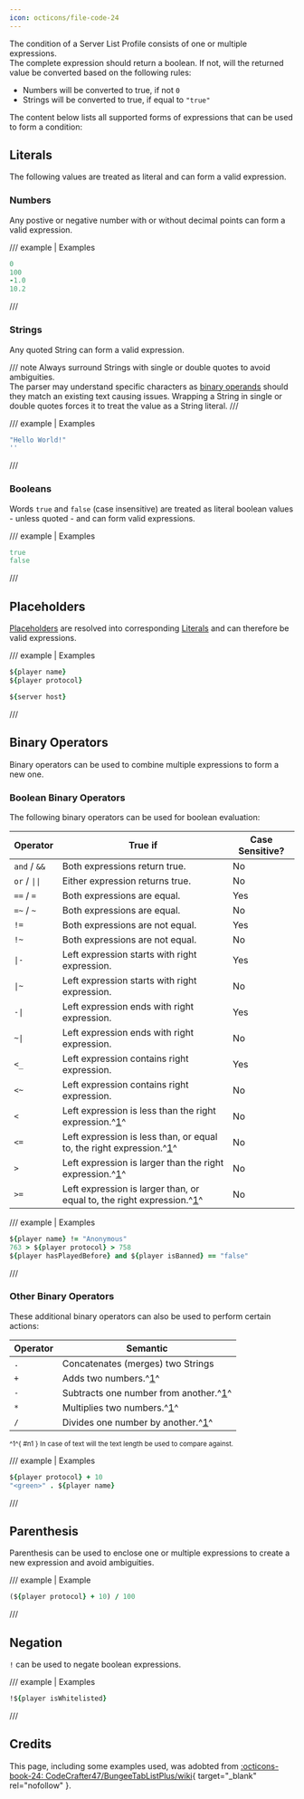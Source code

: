 ```yaml
---
icon: octicons/file-code-24
---
```


The condition of a Server List Profile consists of one or multiple expressions.  
The complete expression should return a boolean. If not, will the returned value be converted based on the following rules:

- Numbers will be converted to true, if not `0`
- Strings will be converted to true, if equal to `"true"`

The content below lists all supported forms of expressions that can be used to form a condition:

## Literals

The following values are treated as literal and can form a valid expression.

### Numbers

Any postive or negative number with or without decimal points can form a valid expression.

/// example | Examples
```ruby
0
100
-1.0
10.2
```
///

### Strings

Any quoted String can form a valid expression.

/// note
Always surround Strings with single or double quotes to avoid ambiguities.  
The parser may understand specific characters as [binary operands](#binary-operators) should they match an existing text causing issues. Wrapping a String in single or double quotes forces it to treat the value as a String literal.
///

/// example | Examples
```ruby
"Hello World!"
''
```
///

### Booleans

Words `true` and `false` (case insensitive) are treated as literal boolean values - unless quoted - and can form valid expressions.

/// example | Examples
```ruby
true
false
```
///

## Placeholders

[Placeholders](placeholders.md) are resolved into corresponding [Literals](#literals) and can therefore be valid expressions.

/// example | Examples
```ruby
${player name}
${player protocol}

${server host}
```
///

## Binary Operators

Binary operators can be used to combine multiple expressions to form a new one.

### Boolean Binary Operators

The following binary operators can be used for boolean evaluation:

| Operator      | True if                                                                      | Case Sensitive? |
|---------------|------------------------------------------------------------------------------|-----------------|
| `and` / `&&`  | Both expressions return true.                                                | No              |
| `or` / `\|\|` | Either expression returns true.                                              | No              |
| `==` / `=`    | Both expressions are equal.                                                  | Yes             |
| `=~` / `~`    | Both expressions are equal.                                                  | No              |
| `!=`          | Both expressions are not equal.                                              | Yes             |
| `!~`          | Both expressions are not equal.                                              | No              |
| `\|-`         | Left expression starts with right expression.                                | Yes             |
| `\|~`         | Left expression starts with right expression.                                | No              |
| `-\|`         | Left expression ends with right expression.                                  | Yes             |
| `~\|`         | Left expression ends with right expression.                                  | No              |
| `<_`          | Left expression contains right expression.                                   | Yes             |
| `<~`          | Left expression contains right expression.                                   | No              |
| `<`           | Left expression is less than the right expression.^[1](#n1)^                 | No              |
| `<=`          | Left expression is less than, or equal to, the right expression.^[1](#n1)^   | No              |
| `>`           | Left expression is larger than the right expression.^[1](#n1)^               | No              |
| `>=`          | Left expression is larger than, or equal to, the right expression.^[1](#n1)^ | No              |

/// example | Examples
```ruby
${player name} != "Anonymous"
763 > ${player protocol} > 758
${player hasPlayedBefore} and ${player isBanned} == "false"
```
///

### Other Binary Operators

These additional binary operators can also be used to perform certain actions:

| Operator | Semantic                                     |
|----------|----------------------------------------------|
| `.`      | Concatenates (merges) two Strings            |
| `+`      | Adds two numbers.^[1](#n1)^                  |
| `-`      | Subtracts one number from another.^[1](#n1)^ |
| `*`      | Multiplies two numbers.^[1](#n1)^            |
| `/`      | Divides one number by another.^[1](#n1)^     |

<small>^1^{ #n1 } In case of text will the text length be used to compare against.</small>

/// example | Examples
```ruby
${player protocol} + 10
"<green>" . ${player name}
```
///

## Parenthesis

Parenthesis can be used to enclose one or multiple expressions to create a new expression and avoid ambiguities.

/// example | Example
```ruby
(${player protocol} + 10) / 100
```
///

## Negation

`!` can be used to negate boolean expressions.

/// example | Examples
```ruby
!${player isWhitelisted}
```
///

## Credits

This page, including some examples used, was adobted from [:octicons-book-24: CodeCrafter47/BungeeTabListPlus/wiki](https://github.com/CodeCrafter47/BungeeTabListPlus/wiki/Expressions){ target="_blank" rel="nofollow" }.